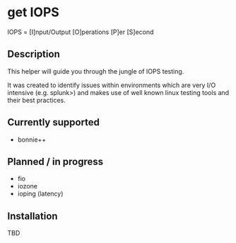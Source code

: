# get IOPS

IOPS = [I]nput/Output [O]perations [P]er [S]econd

## Description

This helper will guide you through the jungle of IOPS testing. 

It was created to identify issues within environments which are very I/O intensive (e.g. splunk>) and makes use of well known linux testing tools and their best practices.

## Currently supported

- bonnie++

## Planned / in progress

- fio
- iozone
- ioping (latency)

## Installation

TBD
